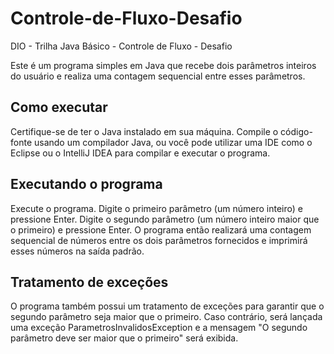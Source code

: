 # Controle-de-Fluxo-Desafio
DIO - Trilha Java Básico - Controle de Fluxo - Desafio

Este é um programa simples em Java que recebe dois parâmetros inteiros do usuário e realiza uma contagem sequencial entre esses parâmetros.

## Como executar
Certifique-se de ter o Java instalado em sua máquina.
Compile o código-fonte usando um compilador Java, ou você pode utilizar uma IDE como o Eclipse ou o IntelliJ IDEA para compilar e executar o programa.

## Executando o programa
Execute o programa.
Digite o primeiro parâmetro (um número inteiro) e pressione Enter.
Digite o segundo parâmetro (um número inteiro maior que o primeiro) e pressione Enter.
O programa então realizará uma contagem sequencial de números entre os dois parâmetros fornecidos e imprimirá esses números na saída padrão.

## Tratamento de exceções
O programa também possui um tratamento de exceções para garantir que o segundo parâmetro seja maior que o primeiro. Caso contrário, será lançada uma exceção ParametrosInvalidosException e a mensagem "O segundo parâmetro deve ser maior que o primeiro" será exibida.
